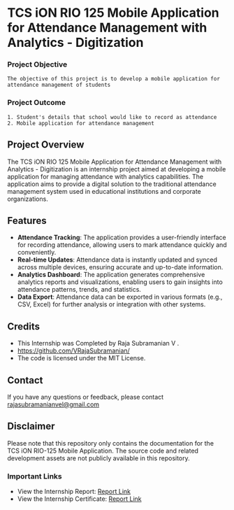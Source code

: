 # TCS iON RIO 125 Mobile Application for Attendance Management with Analytics - Digitization

### Project Objective

```
The objective of this project is to develop a mobile application for attendance management of students
```

### Project Outcome

```
1. Student's details that school would like to record as attendance
2. Mobile application for attendance management
```

## Project Overview

The TCS iON RIO 125 Mobile Application for Attendance Management with Analytics - Digitization is an internship project aimed at developing a mobile application for managing attendance with analytics capabilities. The application aims to provide a digital solution to the traditional attendance management system used in educational institutions and corporate organizations.

## Features

- **Attendance Tracking**: The application provides a user-friendly interface for recording attendance, allowing users to mark attendance quickly and conveniently.
- **Real-time Updates**: Attendance data is instantly updated and synced across multiple devices, ensuring accurate and up-to-date information.
- **Analytics Dashboard**: The application generates comprehensive analytics reports and visualizations, enabling users to gain insights into attendance patterns, trends, and statistics.
- **Data Export**: Attendance data can be exported in various formats (e.g., CSV, Excel) for further analysis or integration with other systems.

## Credits

* This Internship was Completed by Raja Subramanian V .
* https://github.com/VRajaSubramanian/
* The code is licensed under the MIT License.

## Contact

If you have any questions or feedback, please contact rajasubramanianvel@gmail.com

## Disclaimer

Please note that this repository only contains the documentation for the TCS iON RIO-125 Mobile Application. The source code and related development assets are not publicly available in this repository.

### Important Links

- View the Internship Report: [Report Link](https://drive.google.com/file/d/1_4n2UPrRTM8MHG2OHi9QgvoZ278Kn7gB/view?usp=drive_link)
- View the Internship Certificate: [Report Link](https://drive.google.com/file/d/1vW5R77cDucsU5FKS2MYWajznEgk8TyVF/view?usp=drive_link)
